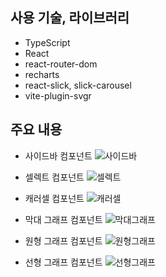 ## 사용 기술, 라이브러리

- TypeScript
- React
- react-router-dom
- recharts
- react-slick, slick-carousel
- vite-plugin-svgr

## 주요 내용

- 사이드바 컴포넌트
![사이드바](https://github.com/2eejehoon/sije/assets/106265483/a57a0558-e1a6-45ce-bd3d-0876e395f251)

- 셀렉트 컴포넌트
![셀렉트](https://github.com/2eejehoon/sije/assets/106265483/f5a06ef0-b9e8-4f19-b6f1-d818d6336fbe)

- 캐러셀 컴포넌트
![캐러셀](https://github.com/2eejehoon/sije/assets/106265483/31fa5ee4-65b6-4063-8a08-5d73f49f3334)

- 막대 그래프 컴포넌트
![막대그래프](https://github.com/2eejehoon/sije/assets/106265483/31edc48e-e105-47ac-aa7f-8c5bed864ed3)

- 원형 그래프 컴포넌트
![원형그래프](https://github.com/2eejehoon/sije/assets/106265483/274bfabc-c017-4d35-9f6a-995f21ab94a3)


- 선형 그래프 컴포넌트
![선형그래프](https://github.com/2eejehoon/sije/assets/106265483/62da36cf-f616-4439-a3b0-b1a2d2ee5ea0)
